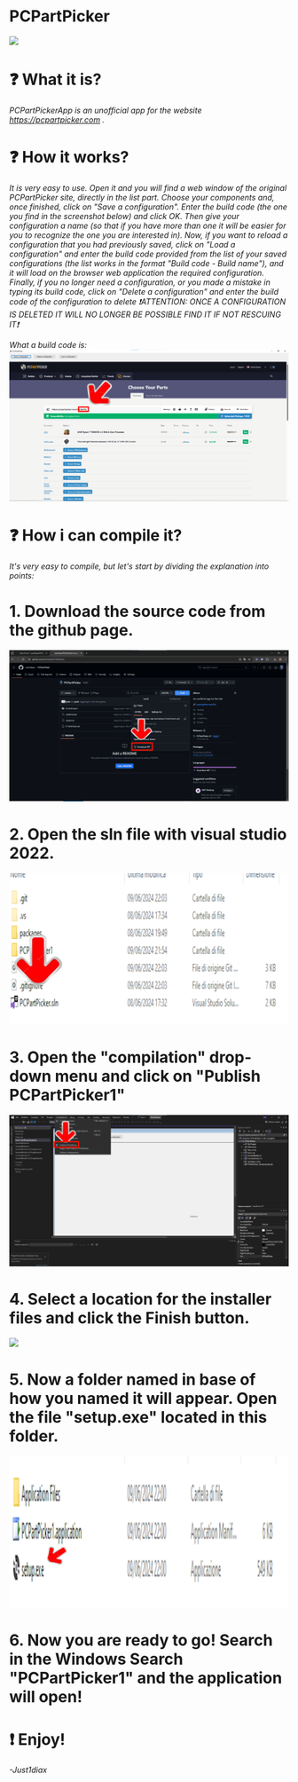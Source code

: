 # PCPartPicker

![](https://pcpartpicker.com/static/forever/img/default-avatar.png)
# ❓ What it is?

_PCPartPickerApp is an unofficial app for the website https://pcpartpicker.com ._


# ❓ How it works?

*It is very easy to use. Open it and you will find a web window of the original PCPartPicker site, directly in the list part. Choose your components and, once finished, click on "Save a configuration". Enter the build code (the one you find in the screenshot below) and click OK. Then give your configuration a name (so that if you have more than one it will be easier for you to recognize the one you are interested in). Now, if you want to reload a configuration that you had previously saved, click on "Load a configuration" and enter the build code provided from the list of your saved configurations (the list works in the format "Build code - Build name"), and it will load on the browser web application the required configuration. Finally, if you no longer need a configuration, or you made a mistake in typing its build code, click on "Delete a configuration" and enter the build code of the configuration to delete ❗ATTENTION: ONCE A CONFIGURATION IS DELETED IT WILL NO LONGER BE POSSIBLE FIND IT IF NOT RESCUING IT❗*

_What a build code is:_
![](readme_images/buildcode.png)


# ❓ How i can compile it?

*It's very easy to compile, but let's start by dividing the explanation into points:*

# 1. Download the source code from the github page.

![](readme_images/githubsource.png)

# 2. Open the sln file with visual studio 2022.

![](readme_images/slnfile.png)

# 3. Open the "compilation" drop-down menu and click on "Publish PCPartPicker1"

![](readme_images/publishvs.png)

# 4. Select a location for the installer files and click the Finish button.

![](readme_images/installer.png)

# 5. Now a folder named in base of how you named it will appear. Open the file "setup.exe" located in this folder.

![](readme_images/setup.png)

# 6. Now you are ready to go! Search in the Windows Search "PCPartPicker1" and the application will open!

# ❗ Enjoy!

_-Just1diax_

